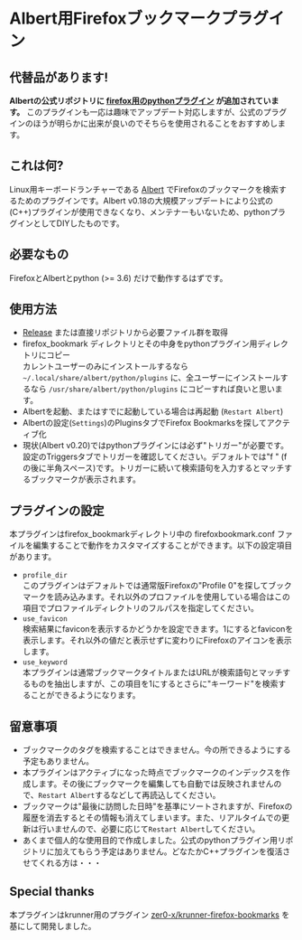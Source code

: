 # Albert用Firefoxブックマークプラグイン

## 代替品があります!
**Albertの公式リポジトリに [firefox用のpythonプラグイン](https://github.com/albertlauncher/albert-plugin-python-firefox) が追加されています。** このプラグインも一応は趣味でアップデート対応しますが、公式のプラグインのほうが明らかに出来が良いのでそちらを使用されることをおすすめします。

## これは何?
Linux用キーボードランチャーである [Albert](https://albertlauncher.github.io/) でFirefoxのブックマークを検索するためのプラグインです。Albert v0.18の大規模アップデートにより公式の(C++)プラグインが使用できなくなり、メンテナーもいないため、pythonプラグインとしてDIYしたものです。

## 必要なもの
FirefoxとAlbertとpython (>= 3.6) だけで動作するはずです。

## 使用方法
- [Release](https://github.com/czsy4096/albert-firefoxbookmark-py/releases) または直接リポジトリから必要ファイル群を取得
- firefox_bookmark ディレクトリとその中身をpythonプラグイン用ディレクトリにコピー  
カレントユーザーのみにインストールするなら `~/.local/share/albert/python/plugins` に、全ユーザーにインストールするなら `/usr/share/albert/python/plugins` にコピーすれば良いと思います。
- Albertを起動、またはすでに起動している場合は再起動 (`Restart Albert`)
- Albertの設定(`Settings`)のPluginsタブでFirefox Bookmarksを探してアクティブ化
- 現状(Albert v0.20)ではpythonプラグインには必ず"トリガー"が必要です。  
設定のTriggersタブでトリガーを確認してください。デフォルトでは"f " (fの後に半角スペース)です。トリガーに続いて検索語句を入力するとマッチするブックマークが表示されます。

## プラグインの設定
本プラグインはfirefox_bookmarkディレクトリ中の firefoxbookmark.conf ファイルを編集することで動作をカスタマイズすることができます。以下の設定項目があります。
- `profile_dir`  
このプラグインはデフォルトでは通常版Firefoxの"Profile 0"を探してブックマークを読み込みます。それ以外のプロファイルを使用している場合はこの項目でプロファイルディレクトリのフルパスを指定してください。
- `use_favicon`  
検索結果にfaviconを表示するかどうかを設定できます。1にするとfaviconを表示します。それ以外の値だと表示せずに変わりにFirefoxのアイコンを表示します。
- `use_keyword`  
本プラグインは通常ブックマークタイトルまたはURLが検索語句とマッチするものを抽出しますが、この項目を1にするとさらに"キーワード"を検索することができるようになります。

## 留意事項
- ブックマークのタグを検索することはできません。今の所できるようにする予定もありません。
- 本プラグインはアクティブになった時点でブックマークのインデックスを作成します。その後にブックマークを編集しても自動では反映されませんので、`Restart Albert`するなどして再読込してください。
- ブックマークは"最後に訪問した日時"を基準にソートされますが、Firefoxの履歴を消去するとその情報も消えてしまいます。また、リアルタイムでの更新は行いませんので、必要に応じて`Restart Albert`してください。
- あくまで個人的な使用目的で作成しました。公式のpythonプラグイン用リポジトリに加えてもらう予定はありません。どなたかC++プラグインを復活させてくれる方は・・・

## Special thanks
本プラグインはkrunner用のプラグイン [zer0-x/krunner-firefox-bookmarks](https://github.com/zer0-x/krunner-firefox-bookmarks) を基にして開発しました。
